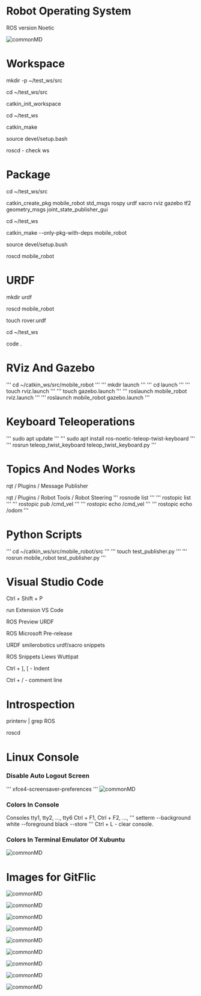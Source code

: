 # Robot Operating System
ROS version Noetic

![commonMD](mobile_robot/ros_gazebo_test02.png)

# Workspace
mkdir -p ~/test_ws/src

cd ~/test_ws/src

catkin_init_workspace

cd ~/test_ws

catkin_make

source devel/setup.bash

roscd - check ws

# Package
cd ~/test_ws/src

catkin_create_pkg mobile_robot std_msgs rospy urdf 
                xacro rviz gazebo tf2 
                geometry_msgs 
                joint_state_publisher_gui

cd ~/test_ws

catkin_make --only-pkg-with-deps mobile_robot

source devel/setup.bush

roscd mobile_robot

# URDF
mkdir urdf

roscd mobile_robot

touch rover.urdf

cd ~/test_ws

code .

# RViz And Gazebo
'''
cd ~/catkin_ws/src/mobile_robot
'''
'''
mkdir launch
'''
'''
cd launch
'''
'''
touch rviz.launch
'''
'''
touch gazebo.launch
'''
'''
roslaunch mobile_robot rviz.launch
'''
'''
roslaunch mobile_robot gazebo.launch
'''

# Keyboard Teleoperations
'''
sudo apt update
'''
'''
sudo apt install ros-noetic-teleop-twist-keyboard
'''
'''
rosrun teleop_twist_keyboard teleop_twist_keyboard.py
'''

# Topics And Nodes Works
rqt / Plugins / Message Publisher

rqt / Plugins / Robot Tools / Robot Steering
'''
rosnode list
'''
'''
rostopic list
'''
'''
rostopic pub /cmd_vel
'''
'''
rostopic echo /cmd_vel
'''
'''
rostopic echo /odom
'''

# Python Scripts
'''
cd ~/catkin_ws/src/mobile_robot/src
'''
'''
touch test_publisher.py
'''
'''
rosrun mobile_robot test_publisher.py
'''



# Visual Studio Code

Ctrl + Shift + P

run Extension VS Code

ROS Preview URDF

ROS Microsoft Pre-release

URDF smilerobotics urdf/xacro snippets

ROS Snippets Liews Wuttipat

Ctrl + ], [ - Indent

Ctrl + / - comment line

# Introspection
printenv | grep ROS

roscd

# Linux Console 
### Disable Auto Logout Screen
'''
xfce4-screensaver-preferences
'''
![commonMD](mobile_robot/xubuntu_lockscreen_off.png)
### Colors In Console
Consoles tty1, tty2, ..., tty6
Ctrl + F1, Ctrl + F2, ..., 
'''
setterm --background white --foreground black --store
'''
Ctrl + L - clear console.
### Colors In Terminal Emulator Of Xubuntu
![commonMD](mobile_robot/xubuntu_colors_terminal.png)

# Images for GitFlic

![commonMD](mobile_robot/ros_extension_settings.png)

![commonMD](mobile_robot/ros_urdf_preview01.png)

![commonMD](mobile_robot/ros_urdf_preview02.png)

![commonMD](mobile_robot/ros_rviz_test01.png)

![commonMD](mobile_robot/ros_rviz_test02.png)

![commonMD](mobile_robot/ros_rviz_test03.png)

![commonMD](mobile_robot/ros_rviz_test04.png)

![commonMD](mobile_robot/ros_gazebo_test01.png)

![commonMD](mobile_robot/ros_gazebo_test02.png)
